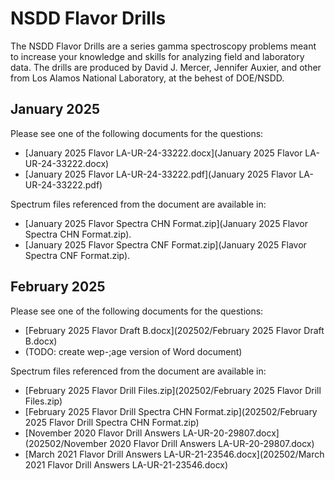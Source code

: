 # NSDD Flavor Drills

The NSDD Flavor Drills are a series gamma spectroscopy problems meant to increase your knowledge and skills for analyzing field and laboratory data.  The drills are produced by David J. Mercer, Jennifer Auxier, and other from Los Alamos National Laboratory, at the behest of DOE/NSDD.

## January 2025
Please see one of the following documents for the questions:
* [January 2025 Flavor LA-UR-24-33222.docx](January 2025 Flavor LA-UR-24-33222.docx)
* [January 2025 Flavor LA-UR-24-33222.pdf](January 2025 Flavor LA-UR-24-33222.pdf)

Spectrum files referenced from the document are available in:
* [January 2025 Flavor Spectra CHN Format.zip](January 2025 Flavor Spectra CHN Format.zip).
* [January 2025 Flavor Spectra CNF Format.zip](January 2025 Flavor Spectra CNF Format.zip).


## February 2025
Please see one of the following documents for the questions:
* [February 2025 Flavor Draft B.docx](202502/February 2025 Flavor Draft B.docx)
* (TODO: create wep-;age version of Word document)

Spectrum files referenced from the document are available in:
* [February 2025 Flavor Drill Files.zip](202502/February 2025 Flavor Drill Files.zip)
* [February 2025 Flavor Drill Spectra CHN Format.zip](202502/February 2025 Flavor Drill Spectra CHN Format.zip)
* [November 2020 Flavor Drill Answers LA-UR-20-29807.docx](202502/November 2020 Flavor Drill Answers LA-UR-20-29807.docx)
* [March 2021 Flavor Drill Answers LA-UR-21-23546.docx](202502/March 2021 Flavor Drill Answers LA-UR-21-23546.docx)